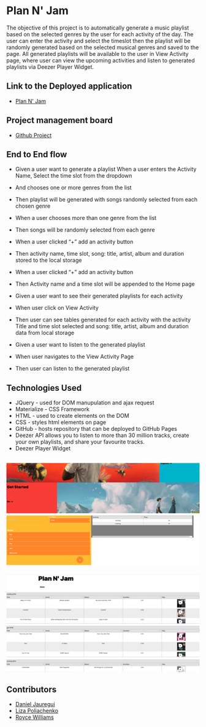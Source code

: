 # Plan N' Jam

The objective of this project is to automatically generate a music playlist based on the selected genres by the user for each activity of the day. The user can enter the activity and select the timeslot then the playlist will be randomly generated based on the selected musical genres and saved to the page. All generated playlists will be available to the user in View Activity page, where user can view the upcoming activities and listen to generated playlists via Deezer Player Widget.

## Link to the Deployed application 
-   [Plan N' Jam](https://liza-p.github.io/project-1/)

## Project management board 
- [Github Project](https://github.com/liza-p/project-1/projects/1)
## End to End flow 

- Given a user want to generate a playlist 
When a user enters the Activity Name, Select the time slot from the dropdown
- And chooses one or more genres from the list 
- Then playlist will be generated with songs randomly selected from each chosen genre 

- When a user chooses more than one genre from the list
- Then songs will be randomly selected from each genre

- When a user clicked “+” add an activity button 
- Then activity name, time slot, song: title, artist, album and duration stored to the local storage

- When a user clicked “+” add an activity button 
- Then Activity name and a time slot will be appended to the Home page

- Given a user want to see their generated playlists for each activity
- When user click on View Activity
- Then user can see tables generated for each activity with the activity Title and time slot selected and song: title, artist, album and duration data from local storage

- Given a user want to listen to the generated playlist
- When user navigates to the View Activity Page
- Then user can listen to the generated playlist

## Technologies Used 

- JQuery - used for DOM manupulation and ajax request
- Materialize - CSS Framework
- HTML - used to create elements on the DOM
- CSS - styles html elements on page
- GitHub - hosts repository that can be deployed to GitHub Pages
- Deezer API allows you to listen to more than 30 million tracks, create your own playlists, and share your favourite tracks.
- Deezer Player Widget 


![](./img/homePage.png)
- 
![](./img/activities.png)


## Contributors
- [Daniel Jauregui](https://github.com/Kionling)
- [Liza Poliachenko](https://github.com/liza-p)
- [Royce Williams](https://github.com/RoyceWilliams510)




